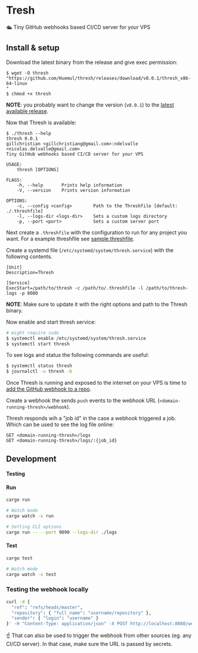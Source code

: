 # Tresh

🛳 Tiny GitHub webhooks based CI/CD server for your VPS

## Install & setup

Download the latest binary from the release and give exec permission:

```
$ wget -O thresh "https://github.com/Huemul/thresh/releases/download/v0.0.1/thresh_x86-64-linux
"
$ chmod +x thresh
```

**NOTE**: you probably want to change the version (`v0.0.1`) to the [latest available release](https://github.com/Huemul/thresh/releases).

Now that Thresh is available:

```
$ ./thresh --help
thresh 0.0.1
gillchristian <gillchristiang@gmail.com>:ndelvalle <nicolas.delvalle@gmail.com>
Tiny GitHub webhooks based CI/CD server for your VPS

USAGE:
    thresh [OPTIONS]

FLAGS:
    -h, --help       Prints help information
    -V, --version    Prints version information

OPTIONS:
    -c, --config <config>        Path to the Threshfile [default: ./.threshfile]
    -l, --logs-dir <logs-dir>    Sets a custom logs directory
    -p, --port <port>            Sets a custom server port
```

Next create a `.threshfile` with the configuration to run for any project you want. For a example threshfile see [sample.threshfile](https://github.com/Huemul/thresh/blob/master/sample.threshfile).

Create a systemd file (`/etc/systemd/system/thresh.service`) with the following contents.

```
[Unit]
Description=Thresh

[Service]
ExecStart=/path/to/thresh -c /path/to/.threshfile -l /path/to/thresh-logs -p 8080
```

**NOTE**: Make sure to update it with the right options and path to the Thresh binary.

Now enable and start thresh service:

```bash
# might require sudo
$ systemctl enable /etc/systemd/system/thresh.service
$ systemctl start thresh
```

To see logs and status the following commands are useful:

```bash
$ systemctl status thresh
$ journalctl -u thresh -b
```

Once Thresh is running and exposed to the internet on your VPS is time to [add the GitHub webhook to a repo](https://developer.github.com/webhooks/creating/).

Create a webhook the sends `push` events to the webhook URL (`<domain-running-thresh>/webhook`).

Thresh responds wih a "job id" in the case a webhook triggered a job. Which can be used to see the log file online:

```
GET <domain-running-thresh>/logs
GET <domain-running-thresh>/logs/:{job_id}
```

## Development

#### Testing 

#### Run

```bash
cargo run

# Watch mode
cargo watch -x run

# Setting CLI options
cargo run -- --port 9090 --logs-dir ./logs
```

#### Test

```bash
cargo test

# Watch mode
cargo watch -x test
```

### Testing the webhook locally

```bash
curl -d {
  "ref": "refs/heads/master",
  "repository": { "full_name": "username/repository" },
  "sender": { "login": "username" }
}' -H "Content-Type: application/json" -X POST http://localhost:8080/webhook
```

:point_up: That can also be used to trigger the webhook from other sources (eg. any CI/CD server). In that case, make sure the URL is passed by secrets.
